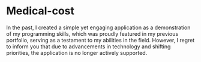 # Medical-cost


In the past, I created a simple yet engaging application as a demonstration of my programming skills, which was proudly featured in my previous portfolio, serving as a testament to my abilities in the field. However, I regret to inform you that due to advancements in technology and shifting priorities, the application is no longer actively supported.
